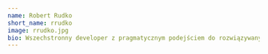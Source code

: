 ```yaml
---
name: Robert Rudko
short_name: rrudko
image: rrudko.jpg
bio: Wszechstronny developer z pragmatycznym podejściem do rozwiązywanych problemów. Pasjonat dobrego masła i black metalu.
---
```

